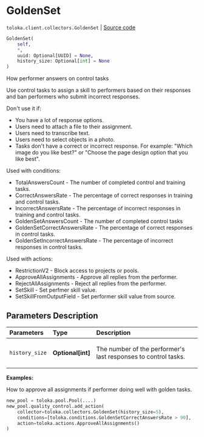 # GoldenSet
`toloka.client.collectors.GoldenSet` | [Source code](https://github.com/Toloka/toloka-kit/blob/v0.1.24/src/client/collectors.py#L286)

```python
GoldenSet(
    self,
    *,
    uuid: Optional[UUID] = None,
    history_size: Optional[int] = None
)
```

How performer answers on control tasks


Use control tasks to assign a skill to performers based on their responses and ban performers who submit incorrect responses.

Don't use it if:
- You have a lot of response options.
- Users need to attach a file to their assignment.
- Users need to transcribe text.
- Users need to select objects in a photo.
- Tasks don't have a correct or incorrect response. For example: "Which image do you like best?" or
"Choose the page design option that you like best".

Used with conditions:
* TotalAnswersCount - The number of completed control and training tasks.
* CorrectAnswersRate - The percentage of correct responses in training and control tasks.
* IncorrectAnswersRate - The percentage of incorrect responses in training and control tasks.
* GoldenSetAnswersCount - The number of completed control tasks
* GoldenSetCorrectAnswersRate - The percentage of correct responses in control tasks.
* GoldenSetIncorrectAnswersRate - The percentage of incorrect responses in control tasks.

Used with actions:
* RestrictionV2 - Block access to projects or pools.
* ApproveAllAssignments - Approve all replies from the performer.
* RejectAllAssignments - Reject all replies from the performer.
* SetSkill - Set perfmer skill value.
* SetSkillFromOutputField - Set performer skill value from source.

## Parameters Description

| Parameters | Type | Description |
| :----------| :----| :-----------|
`history_size`|**Optional\[int\]**|<p>The number of the performer&#x27;s last responses to control tasks.</p>

**Examples:**

How to approve all assignments if performer doing well with golden tasks.

```python
new_pool = toloka.pool.Pool(....)
new_pool.quality_control.add_action(
    collector=toloka.collectors.GoldenSet(history_size=5),
    conditions=[toloka.conditions.GoldenSetCorrectAnswersRate > 90],
    action=toloka.actions.ApproveAllAssignments()
)
```
